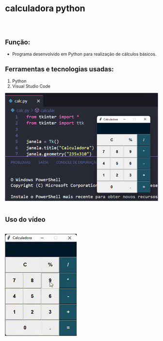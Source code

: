 # calculadora python 
<br><br>

## Função:
* Programa desenvolvido em Python para realização de cálculos básicos.

## Ferramentas e tecnologias usadas:
1. Python<br>
2. Visual Studio Code

<img src="./imgcalc.png">

<br>
<br>

## Uso do vídeo 
<br>
<img src="./gravacao.gif">
